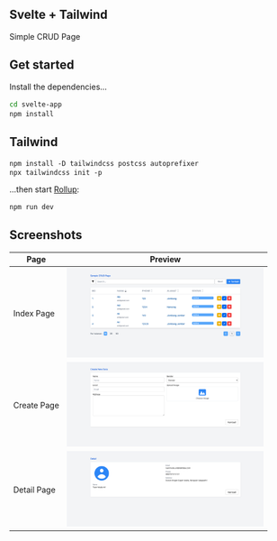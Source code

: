 ## Svelte + Tailwind
Simple CRUD Page

## Get started

Install the dependencies...

```bash
cd svelte-app
npm install
```

## Tailwind
```
npm install -D tailwindcss postcss autoprefixer
npx tailwindcss init -p
```
...then start [Rollup](https://rollupjs.org):

```bash
npm run dev
```

## Screenshots
|Page|Preview|
|----|----|
|Index Page     |<img src="public/images/index.png" width="350">|
|Create Page    |<img src="public/images/create.png" width="350">|
|Detail Page    |<img src="public/images/show.png" width="350">|
